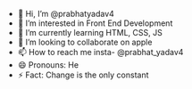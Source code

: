 - 👋 Hi, I’m @prabhatyadav4
- 👀 I’m interested in Front End Development  
- 🌱 I’m currently learning HTML, CSS, JS
- 💞️ I’m looking to collaborate on apple
- 📫 How to reach me insta- @prabhat_yadav4
- 😄 Pronouns: He
- ⚡ Fact: Change is the only constant

<!---
prabhatyadav4/prabhatyadav4 is a ✨ special ✨ repository because its `README.md` (this file) appears on your GitHub profile.
You can click the Preview link to take a look at your changes.
--->
